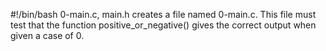 #!/bin/bash
0-main.c, main.h creates a file named 0-main.c. This file must test that the function positive_or_negative() gives the correct output when given a case of 0.

